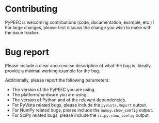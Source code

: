 # Contributing

PyPEEC is welcoming contributions (code, documentation, example, etc.) !
For large changes,  please first discuss the change you wish to make with the issue tracker.

# Bug report

Please include a clear and concise description of what the bug is.
Ideally, provide a minimal working example for the bug.

Additionally, please report the following parameters:
* The version of the PyPEEC you are using.
* The platform/hardware you are using.
* The version of Python and of the relevant dependencies.
* For PyVista related bugs, please include the `pyvista.Report` output.
* For NumPy related bugs, please include the `numpy.show_config` output.
* For SciPy related bugs, please include the `scipy.show_config` output.
